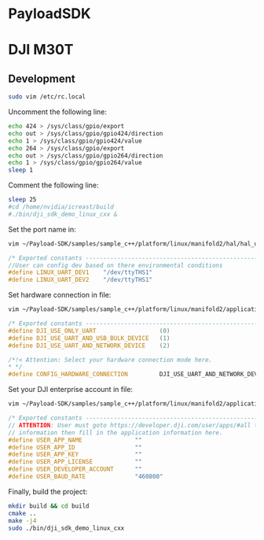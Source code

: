 # PayloadSDK

# DJI M30T

## Development
```bash
sudo vim /etc/rc.local
```
Uncomment the following line:
```bash
echo 424 > /sys/class/gpio/export
echo out > /sys/class/gpio/gpio424/direction
echo 1 > /sys/class/gpio/gpio424/value
echo 264 > /sys/class/gpio/export
echo out > /sys/class/gpio/gpio264/direction
echo 1 > /sys/class/gpio/gpio264/value
sleep 1
```
Comment the following line:
```bash
sleep 25
#cd /home/nvidia/icreast/build
#./bin/dji_sdk_demo_linux_cxx &
```

Set the port name in:
```bash
vim ~/Payload-SDK/samples/sample_c++/platform/linux/manifold2/hal/hal_uart.h
```
```cpp
/* Exported constants --------------------------------------------------------*/
//User can config dev based on there environmental conditions
#define LINUX_UART_DEV1    "/dev/ttyTHS1"
#define LINUX_UART_DEV2    "/dev/ttyTHS1"
```

Set hardware connection in file:
```bash
vim ~/Payload-SDK/samples/sample_c++/platform/linux/manifold2/application/dji_sdk_config.h
```
```C++
/* Exported constants --------------------------------------------------------*/
#define DJI_USE_ONLY_UART                  (0)
#define DJI_USE_UART_AND_USB_BULK_DEVICE   (1)
#define DJI_USE_UART_AND_NETWORK_DEVICE    (2)

/*!< Attention: Select your hardware connection mode here.
* */
#define CONFIG_HARDWARE_CONNECTION         DJI_USE_UART_AND_NETWORK_DEVICE
```

Set your DJI enterprise account in file:
```bash
vim ~/Payload-SDK/samples/sample_c++/platform/linux/manifold2/application/dji_sdk_app_info.h
```
```C++
/* Exported constants --------------------------------------------------------*/
// ATTENTION: User must goto https://developer.dji.com/user/apps/#all to create your own dji sdk application, get dji sdk application
// information then fill in the application information here.
#define USER_APP_NAME               ""
#define USER_APP_ID                 ""
#define USER_APP_KEY                ""
#define USER_APP_LICENSE            ""
#define USER_DEVELOPER_ACCOUNT      ""
#define USER_BAUD_RATE              "460800"
```

Finally, build the project:
```bash
mkdir build && cd build
cmake ..
make -j4
sudo ./bin/dji_sdk_demo_linux_cxx
```